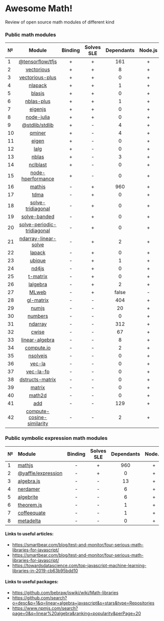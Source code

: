 # Awesome Math!
Review of open source math modules of different kind
### Public math modules
| №  | Module | Binding | Solves SLE | Dependants | Node.js | Browser |
|:---|:------:|:------------:|:----------:|:-------:|:----------:|:-------:|
| 1 | [@tensorflow/tfjs](https://github.com/tensorflow/tfjs) | + | + |161 | + | + |
| 2 | [vectorious](https://github.com/mateogianolio/vectorious) | + | + |8 | + | + |
| 3 | [vectorious-plus](https://github.com/ukrbublik/vectorious-plus) | + | + |0 | + | + |
| 4 | [nlapack](https://github.com/nperf/nlapack) | + | + |1 | + | - |
| 5 | [blasjs](https://github.com/jacobbogers/blasjs) | + | + |0 | + | + |
| 6 | [nblas-plus](https://github.com/ukrbublik/nblas-plus) | + | + |1 | + | - |
| 7 | [eigenjs](https://github.com/rick68/eigenjs) | + | + |0 | + | - |
| 8 | [node-julia](https://github.com/waTeim/node-julia) | + | + |0 | + | - |
| 9 | [@stdlib/stdlib](https://github.com/stdlib-js/stdlib) | + | - |4 | + | + |
| 10 | [qminer](https://github.com/qminer/qminer) | + | - |4 | + | - |
| 11 | [eigen](https://github.com/BertrandBev/eigen-js) | + | - |0 | + | + |
| 12 | [lalg](https://github.com/rcorbish/node-linalg) | + | - |0 | + | - |
| 13 | [nblas](https://github.com/nperf/nblas) | + | - |3 | + | - |
| 14 | [nclblast](https://github.com/nperf/nclblast) | + | - |0 | + | - |
| 15 | [node-hperformance](https://github.com/amatosc/node-hperformance) | + | - |0 | + | - |
| 16 | [mathjs](https://github.com/josdejong/mathjs) | - | + |960 | + | + |
| 17 | [tdma](https://github.com/armancodv/tdma) | - | + |0 | + | + |
| 18 | [solve-tridiagonal](https://github.com/scijs/solve-tridiagonal) | - | + |0 | + | + |
| 19 | [solve-banded](https://github.com/scijs/solve-banded) | - | + |0 | + | + |
| 20 | [solve-periodic-tridiagonal](https://github.com/scijs/solve-periodic-tridiagonal) | - | + |0 | + | + |
| 21 | [ndarray-linear-solve](https://github.com/scijs/ndarray-linear-solve) | - | + |2 | + | + |
| 22 | [lapack](https://github.com/NaturalNode/node-lapack) | - | + |0 | + | + |
| 23 | [ubique](https://github.com/maxto/ubique) | - | + |1 | + | + |
| 24 | [nd4js](https://github.com/DirkToewe/nd4js) | - | + |0 | + | + |
| 25 | [t-matrix](https://github.com/zakalwe314/t-matrix) | - | + |0 | + | + |
| 26 | [lalgebra](https://github.com/isotopo/lalgebra) | - | + |2 | + | + |
| 27 | [MLweb](https://github.com/lauerfab/MLweb/) | - | + |false | - | + |
| 28 | [gl-matrix](https://github.com/toji/gl-matrix) | - | - |404 | + | + |
| 29 | [numjs](https://github.com/nicolaspanel/numjs) | - | - |20 | + | + |
| 30 | [numbers](https://github.com/numbers/numbers.js) | - | - |0 | + | + |
| 31 | [ndarray](https://github.com/scijs/ndarray) | - | - |312 | + | + |
| 32 | [cwise](https://github.com/scijs/cwise) | - | - |67 | + | + |
| 33 | [linear-algebra](https://github.com/hiddentao/linear-algebra) | - | - |8 | + | + |
| 34 | [compute.io](https://github.com/compute-io/compute.io) | - | - |2 | + | + |
| 35 | [nsolvejs](https://github.com/weasysolutions/Nsolvejs) | - | - |0 | + | + |
| 36 | [vec-la](https://github.com/francisrstokes/vec-la) | - | - |0 | + | + |
| 37 | [vec-la-fp](https://github.com/francisrstokes/vec-la-fp) | - | - |0 | + | + |
| 38 | [dstructs-matrix](https://github.com/dstructs/matrix) | - | - |0 | + | + |
| 39 | [matrix](https://github.com/raghavgujjar/matrix) | - | - |0 | + | + |
| 40 | [math2d](https://github.com/crazytoucan/math2d) | - | - |0 | + | + |
| 41 | [add](https://github.com/ben-ng/add) | - | - |129 | + | + |
| 42 | [compute-cosine-similarity](https://github.com/compute-io/cosine-similarity) | - | - |2 | + | + |
### Public symbolic expression math modules
| №  | Module | Binding | Solves SLE | Dependants | Node.js | Browser |
|:---|:-------|:------------:|:----------:|:-------:|:----------:|:-------:|
| 1 | [mathjs](https://github.com/josdejong/mathjs) | - | + | 960 | + | + |
| 2 | [@yaffle/expression](https://github.com/Yaffle/Expression) | - | + | 0 | + | + |
| 3 | [algebra.js](https://github.com/nicolewhite/algebra.js) | - | - | 13 | + | + |
| 4 | [nerdamer](https://github.com/jiggzson/nerdamer) | - | - | 6 | + | + |
| 5 | [algebrite](https://github.com/davidedc/Algebrite) | - | - | 6 | + | + |
| 6 | [theorem.js](https://github.com/arguiot/TheoremJS) | - | - | 1 | + | + |
| 7 | [coffeequate](https://github.com/MatthewJA/Coffeequate) | - | - | 1 | + | + |
| 8 | [metadelta](https://github.com/metadelta/metadelta) | - | - | 0 | + | + |
#### Links to useful articles:
- https://smartbear.com/blog/test-and-monitor/four-serious-math-libraries-for-javascript/
- https://smartbear.com/blog/test-and-monitor/four-serious-math-libraries-for-javascript/
- https://towardsdatascience.com/top-javascript-machine-learning-libraries-in-2019-cb63b95bdd10

#### Links to useful packages:
- https://github.com/bebraw/jswiki/wiki/Math-libraries
- https://github.com/search?o=desc&p=1&q=linear+algebra+javascript&s=stars&type=Repositories 
- https://www.npmjs.com/search?page=0&q=linear%20algebra&ranking=popularity&perPage=20